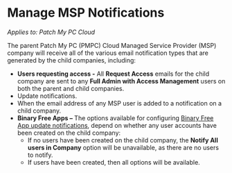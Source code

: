 # Manage MSP Notifications

_Applies to: Patch My PC Cloud_

The parent Patch My PC (PMPC) Cloud Managed Service Provider (MSP) company will receive all of the various email notification types that are generated by the child companies, including:

* **Users requesting access -** All **Request Access** emails for the child company are sent to any **Full Admin with Access Management** users on both the parent and child companies.
* Update notifications.
* When the email address of any MSP user is added to a notification on a child company.
* **Binary Free Apps –** The options available for configuring [Binary Free App update notifications](../../binary-free-apps/manage-new-version-notifications-for-a-binary-free-app.md), depend on whether any user accounts have been created on the child company:
  * If no users have been created on the child company, the **Notify All users in Company** option will be unavailable, as there are no users to notify.
  * If users have been created, then all options will be available.
